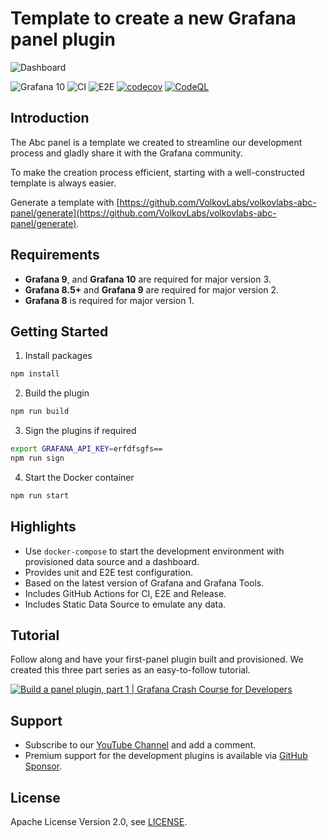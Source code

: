 # Template to create a new Grafana panel plugin

![Dashboard](https://github.com/VolkovLabs/volkovlabs-abc-panel/raw/main/src/img/dashboard.png)

![Grafana 10](https://img.shields.io/badge/Grafana-10.0.0-orange)
![CI](https://github.com/volkovlabs/volkovlabs-abc-panel/workflows/CI/badge.svg)
![E2E](https://github.com/volkovlabs/volkovlabs-abc-panel/workflows/E2E/badge.svg)
[![codecov](https://codecov.io/gh/VolkovLabs/volkovlabs-abc-panel/branch/main/graph/badge.svg)](https://codecov.io/gh/VolkovLabs/volkovlabs-abc-panel)
[![CodeQL](https://github.com/VolkovLabs/volkovlabs-abc-panel/actions/workflows/codeql-analysis.yml/badge.svg)](https://github.com/VolkovLabs/volkovlabs-abc-panel/actions/workflows/codeql-analysis.yml)

## Introduction

The Abc panel is a template we created to streamline our development process and gladly share it with the Grafana community.

To make the creation process efficient, starting with a well-constructed template is always easier.

Generate a template with [https://github.com/VolkovLabs/volkovlabs-abc-panel/generate](https://github.com/VolkovLabs/volkovlabs-abc-panel/generate).

## Requirements

- **Grafana 9**, and **Grafana 10** are required for major version 3.
- **Grafana 8.5+** and **Grafana 9** are required for major version 2.
- **Grafana 8** is required for major version 1.

## Getting Started

1. Install packages

```bash
npm install
```

2. Build the plugin

```bash
npm run build
```

3. Sign the plugins if required

```bash
export GRAFANA_API_KEY=erfdfsgfs==
npm run sign
```

4. Start the Docker container

```bash
npm run start
```

## Highlights

- Use `docker-compose` to start the development environment with provisioned data source and a dashboard.
- Provides unit and E2E test configuration.
- Based on the latest version of Grafana and Grafana Tools.
- Includes GitHub Actions for CI, E2E and Release.
- Includes Static Data Source to emulate any data.

## Tutorial

Follow along and have your first-panel plugin built and provisioned. We created this three part series as an easy-to-follow tutorial.

[![Build a panel plugin, part 1 | Grafana Crash Course for Developers](https://raw.githubusercontent.com/volkovlabs/volkovlabs-abc-panel/main/img/part1.png)](https://youtu.be/KnaPBKoXuEw)


## Support

- Subscribe to our [YouTube Channel](https://www.youtube.com/@volkovlabs) and add a comment.
- Premium support for the development plugins is available via [GitHub Sponsor](https://github.com/sponsors/VolkovLabs).

## License

Apache License Version 2.0, see [LICENSE](https://github.com/volkovlabs/volkovlabs-abc-panel/blob/main/LICENSE).
